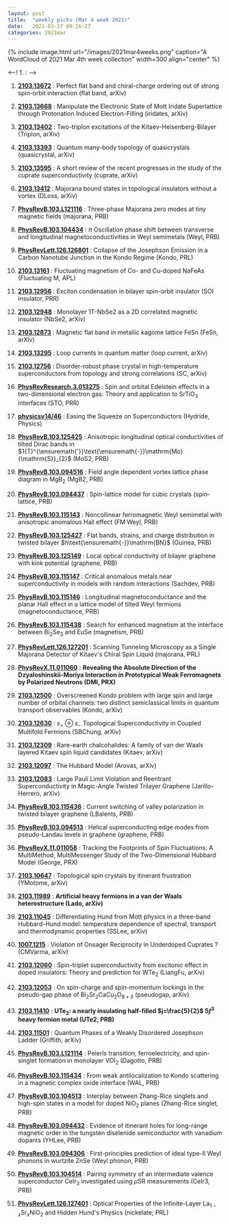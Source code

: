 ```yaml
---
layout: post
title:  "weekly picks (Mar 4 week 2021)"
date:   2021-03-27 00:16:27
categories: 2021mar
---
```


{% include image.html url="/images/2021mar4weeks.png" caption="A WordCloud of 2021 Mar 4th week collection" width=300 align="center" %}


<--! 1. **[]()** : -->


1. **[2103.13672](http://arxiv.org/abs/2103.13672)** : Perfect flat band and chiral-charge ordering out of strong spin-orbit interaction (flat band, arXiv)

1. **[2103.13668](http://arxiv.org/abs/2103.13668)** : Manipulate the Electronic State of Mott Iridate Superlattice through Protonation Induced Electron-Filling (iridates, arXiv)

1. **[2103.13402](http://arxiv.org/abs/2103.13402)** : Two-triplon excitations of the Kitaev-Heisenberg-Bilayer (Triplon, arXiv)

1. **[2103.13393](http://arxiv.org/abs/2103.13393)** : Quantum many-body topology of quasicrystals (quasicrystal, arXiv)

1. **[2103.13595](http://arxiv.org/abs/2103.13595)** : A short review of the recent progresses in the study of the cuprate superconductivity (cuprate, arXiv)

1. **[2103.13412](http://arxiv.org/abs/2103.13412)** : Majorana bound states in topological insulators without a vortex (DLoss, arXiv)

1. **[PhysRevB.103.L121116](https://link.aps.org/doi/10.1103/PhysRevB.103.L121116)** : Three-phase Majorana zero modes at tiny magnetic fields (majorana, PRB)

1. **[PhysRevB.103.104434](https://link.aps.org/doi/10.1103/PhysRevB.103.104434)** : $\ensuremath{\pi}$ Oscillation phase shift between transverse and longitudinal magnetoconductivities in Weyl semimetals (Weyl, PRB)

1. **[PhysRevLett.126.126801](https://link.aps.org/doi/10.1103/PhysRevLett.126.126801)** : Collapse of the Josephson Emission in a Carbon Nanotube Junction in the Kondo Regime (Kondo, PRL)


1. **[2103.13161](http://arxiv.org/abs/2103.13161)** : Fluctuating magnetism of Co- and Cu-doped NaFeAs (Fluctuating M, APL)

1. **[2103.12956](http://arxiv.org/abs/2103.12956)** : Exciton condensation in bilayer spin-orbit insulator (SOI insulator, PRR)

1. **[2103.12948](http://arxiv.org/abs/2103.12948)** : Monolayer 1T-NbSe2 as a 2D correlated magnetic insulator (NbSe2, arXiv)

1. **[2103.12873](http://arxiv.org/abs/2103.12873)** : Magnetic flat band in metallic kagome lattice FeSn (FeSn, arXiv)

1. **[2103.13295](http://arxiv.org/abs/2103.13295)** : Loop currents in quantum matter (loop current, arXiv)


1. **[2103.12756](http://arxiv.org/abs/2103.12756)** : Disorder-robust phase crystal in high-temperature superconductors from topology and strong correlations (SC, arXiv)

1. **[PhysRevResearch.3.013275](https://link.aps.org/doi/10.1103/PhysRevResearch.3.013275)** : Spin and orbital Edelstein effects in a two-dimensional electron gas: Theory and application to ${\mathrm{SrTiO}}_{3}$ interfaces (STO, PRR)

1. **[physicsv14/46](https://physics.aps.org/articles/v14/46)** : Easing the Squeeze on Superconductors (Hydride, Physics)

1. **[PhysRevB.103.125425](https://link.aps.org/doi/10.1103/PhysRevB.103.125425)** : Anisotropic longitudinal optical conductivities of tilted Dirac bands in $1{T}^{\ensuremath{'}}\text{\ensuremath{-}}\mathrm{Mo}{\mathrm{S}}_{2}$ (MoS2, PRB)

1. **[PhysRevB.103.094516](https://link.aps.org/doi/10.1103/PhysRevB.103.094516)** : Field angle dependent vortex lattice phase diagram in ${\mathrm{MgB}}_{2}$ (MgB2, PRB)

1. **[PhysRevB.103.094437](https://link.aps.org/doi/10.1103/PhysRevB.103.094437)** : Spin-lattice model for cubic crystals (spin-lattice, PRB)

1. **[PhysRevB.103.115143](https://link.aps.org/doi/10.1103/PhysRevB.103.115143)** : Noncollinear ferromagnetic Weyl semimetal with anisotropic anomalous Hall effect (FM Weyl, PRB)

1. **[PhysRevB.103.125427](https://link.aps.org/doi/10.1103/PhysRevB.103.125427)** : Flat bands, strains, and charge distribution in twisted bilayer $h\text{\ensuremath{-}}\mathrm{BN}$ (Guinea, PRB)

1. **[PhysRevB.103.125149](https://link.aps.org/doi/10.1103/PhysRevB.103.125149)** : Local optical conductivity of bilayer graphene with kink potential (graphene, PRB)

1. **[PhysRevB.103.115147](https://link.aps.org/doi/10.1103/PhysRevB.103.115147)** : Critical anomalous metals near superconductivity in models with random interactions (Sachdev, PRB)

1. **[PhysRevB.103.115146](https://link.aps.org/doi/10.1103/PhysRevB.103.115146)** : Longitudinal magnetoconductance and the planar Hall effect in a lattice model of tilted Weyl fermions (magnetoconductance, PRB)

1. **[PhysRevB.103.115438](https://link.aps.org/doi/10.1103/PhysRevB.103.115438)** : Search for enhanced magnetism at the interface between ${\mathrm{Bi}}_{2}{\mathrm{Se}}_{3}$ and EuSe (magnetism, PRB)

1. **[PhysRevLett.126.127201](https://link.aps.org/doi/10.1103/PhysRevLett.126.127201)** : Scanning Tunneling Microscopy as a Single Majorana Detector of Kitaev's Chiral Spin Liquid (majorana, PRL)

1. **[PhysRevX.11.011060](https://link.aps.org/doi/10.1103/PhysRevX.11.011060)** : **Revealing the Absolute Direction of the Dzyaloshinskii-Moriya Interaction in Prototypical Weak Ferromagnets by Polarized Neutrons (DMI, PRX)**


1. **[2103.12500](http://arxiv.org/abs/2103.12500)** : Overscreened Kondo problem with large spin and large number of orbital channels: two distinct semiclassical limits in quantum transport observables (Kondo, arXiv)

1. **[2103.12630](http://arxiv.org/abs/2103.12630)** : $s_{+}\oplus s_{-}$ Topological Superconductivity in Coupled Multifold Fermions (SBChung, arXiv)


1. **[2103.12309](http://arxiv.org/abs/2103.12309)** : Rare-earth chalcohalides: A family of van der Waals layered Kitaev spin liquid candidates (Kitaev, arXiv)

1. **[2103.12097](http://arxiv.org/abs/2103.12097)** : The Hubbard Model (Arovas, arXiv)


1. **[2103.12083](http://arxiv.org/abs/2103.12083)** : Large Pauli Limit Violation and Reentrant Superconductivity in Magic-Angle Twisted Trilayer Graphene (Jarillo-Herrero, arXiv)

1. **[PhysRevB.103.115436](https://link.aps.org/doi/10.1103/PhysRevB.103.115436)** : Current switching of valley polarization in twisted bilayer graphene (LBalents, PRB)

1. **[PhysRevB.103.094513](https://link.aps.org/doi/10.1103/PhysRevB.103.094513)** : Helical superconducting edge modes from pseudo-Landau levels in graphene (graphene, PRB)

1. **[PhysRevX.11.011058](https://link.aps.org/doi/10.1103/PhysRevX.11.011058)** : Tracking the Footprints of Spin Fluctuations: A MultiMethod, MultiMessenger Study of the Two-Dimensional Hubbard Model (George, PRX)


1. **[2103.10647](http://arxiv.org/abs/2103.10647)** : Topological spin crystals by itinerant frustration (YMotome, arXiv)


1. **[2103.11989](http://arxiv.org/abs/2103.11989)** : **Artificial heavy fermions in a van der Waals heterostructure (Lado, arXiv)**


1. **[2103.11045](http://arxiv.org/abs/2103.11045)** : Differentiating Hund from Mott physics in a three-band Hubbard-Hund model: temperature dependence of spectral, transport and thermodynamic properties (SSLee, arXiv)


1. **[1007.1215](http://arxiv.org/abs/1007.1215)** : Violation of Onsager Reciprocity in Underdoped Cuprates ? (CMVarma, arXiv)


1. **[2103.12060](http://arxiv.org/abs/2103.12060)** : Spin-triplet superconductivity from excitonic effect in doped insulators: Theory and prediction for WTe$_2$ (LiangFu, arXiv)


1. **[2103.12053](http://arxiv.org/abs/2103.12053)** : On spin-charge and spin-momentum lockings in the pseudo-gap phase of Bi$_2$Sr$_2$CaCu$_2$O$_{8+\delta}$ (pseudogap, arXiv)


1. **[2103.11410](http://arxiv.org/abs/2103.11410)** : **UTe$_2$: a nearly insulating half-filled $j=\frac{5}{2}$ $5f^3$ heavy fermion metal (UTe2, PRB)**


1. **[2103.11501](http://arxiv.org/abs/2103.11501)** : Quantum Phases of a Weakly Disordered Josephson Ladder (Griffith, arXiv)

1. **[PhysRevB.103.L121114](https://link.aps.org/doi/10.1103/PhysRevB.103.L121114)** : Peierls transition, ferroelectricity, and spin-singlet formation in monolayer ${\mathrm{VOI}}_{2}$ (Dagotto, PRB)

1. **[PhysRevB.103.115434](https://link.aps.org/doi/10.1103/PhysRevB.103.115434)** : From weak antilocalization to Kondo scattering in a magnetic complex oxide interface (WAL, PRB)


1. **[PhysRevB.103.104513](https://link.aps.org/doi/10.1103/PhysRevB.103.104513)** : Interplay between Zhang-Rice singlets and high-spin states in a model for doped ${\mathrm{NiO}}_{2}$ planes (Zhang-Rice singlet, PRB)


1. **[PhysRevB.103.094432](https://link.aps.org/doi/10.1103/PhysRevB.103.094432)** : Evidence of itinerant holes for long-range magnetic order in the tungsten diselenide semiconductor with vanadium dopants (YHLee, PRB)


1. **[PhysRevB.103.094306](https://link.aps.org/doi/10.1103/PhysRevB.103.094306)** : First-principles prediction of ideal type-II Weyl phonons in wurtzite ZnSe (Weyl phonon, PRB)

1. **[PhysRevB.103.104514](https://link.aps.org/doi/10.1103/PhysRevB.103.104514)** : Pairing symmetry of an intermediate valence superconductor ${\mathrm{CeIr}}_{3}$ investigated using $\ensuremath{\mu}\mathrm{SR}$ measurements (CeIr3, PRB)

1. **[PhysRevLett.126.127401](https://link.aps.org/doi/10.1103/PhysRevLett.126.127401)** : Optical Properties of the Infinite-Layer ${\mathrm{La}}_{1\ensuremath{-}x}{\mathrm{Sr}}_{x}{\mathrm{NiO}}_{2}$ and Hidden Hund's Physics (nickelate, PRL)
